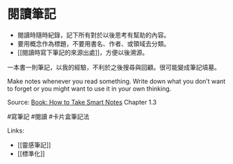 # 閱讀筆記

- 閱讀時隨時紀錄，記下所有對於以後思考有幫助的內容。
- 要用概念作為標題，不要用書名、作者、或領域去分類。
- [[閱讀時寫下筆記的來源出處]]，方便以後溯源。

一本書一則筆記，以我的經驗，不利於之後搜尋與回顧。很可能變成筆記墳墓。

Make notes whenever you read something. Write down what you don’t want to forget or you might want to use it in your own thinking.

Source: [Book: How to Take Smart Notes](evernote:///view/1587284/s15/bd2e3bd0-709d-f0ef-471b-229867d0af27/89a590f2-65f8-61e0-3e1a-0accda2a41c7/) Chapter 1.3

#寫筆記 #閱讀 #卡片盒筆記法  

Links:
- [[靈感筆記]]
- [[標準化]]